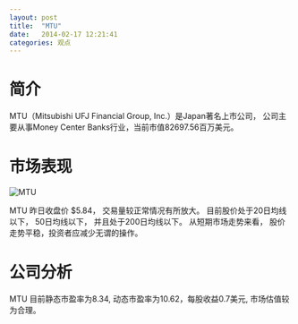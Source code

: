 ```yaml
---
layout: post
title:  "MTU"
date:   2014-02-17 12:21:41
categories: 观点
---
```


# 简介
MTU（Mitsubishi UFJ Financial Group, Inc.）是Japan著名上市公司，
公司主要从事Money Center Banks行业，当前市值82697.56百万美元。

# 市场表现

![MTU](http://finviz.com/chart.ashx?t=MTU&ty=c&ta=1&p=d&s=l)

MTU 昨日收盘价 $5.84，
交易量较正常情况有所放大。
目前股价处于20日均线以下，
50日均线以下，
并且处于200日均线以下。
从短期市场走势来看，
股价走势平稳，投资者应减少无谓的操作。

# 公司分析
MTU 目前静态市盈率为8.34, 动态市盈率为10.62，每股收益0.7美元,
市场估值较为合理。
